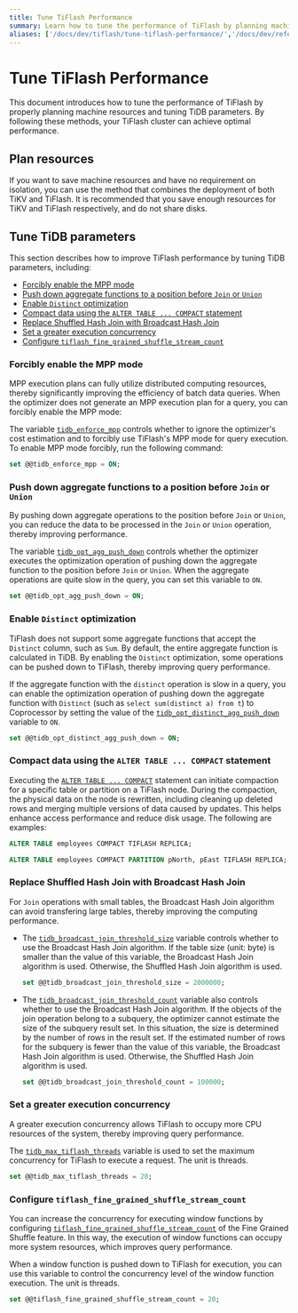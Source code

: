 ```yaml
---
title: Tune TiFlash Performance
summary: Learn how to tune the performance of TiFlash by planning machine resources and tuning TiDB parameters.
aliases: ['/docs/dev/tiflash/tune-tiflash-performance/','/docs/dev/reference/tiflash/tune-performance/']
---
```


# Tune TiFlash Performance

This document introduces how to tune the performance of TiFlash by properly planning machine resources and tuning TiDB parameters. By following these methods, your TiFlash cluster can achieve optimal performance.

## Plan resources

If you want to save machine resources and have no requirement on isolation, you can use the method that combines the deployment of both TiKV and TiFlash. It is recommended that you save enough resources for TiKV and TiFlash respectively, and do not share disks.

## Tune TiDB parameters

This section describes how to improve TiFlash performance by tuning TiDB parameters, including:

- [Forcibly enable the MPP mode](#forcibly-enable-the-mpp-mode)
- [Push down aggregate functions to a position before `Join` or `Union`](#push-down-aggregate-functions-to-a-position-before-join-or-union)
- [Enable `Distinct` optimization](#enable-distinct-optimization)
- [Compact data using the `ALTER TABLE ... COMPACT` statement](#compact-data-using-the-alter-table--compact-statement)
- [Replace Shuffled Hash Join with Broadcast Hash Join](#replace-shuffled-hash-join-with-broadcast-hash-join)
- [Set a greater execution concurrency](#set-a-greater-execution-concurrency)
- [Configure `tiflash_fine_grained_shuffle_stream_count`](#configure-tiflash_fine_grained_shuffle_stream_count)

### Forcibly enable the MPP mode

MPP execution plans can fully utilize distributed computing resources, thereby significantly improving the efficiency of batch data queries. When the optimizer does not generate an MPP execution plan for a query, you can forcibly enable the MPP mode:

The variable [`tidb_enforce_mpp`](/system-variables.md#tidb_enforce_mpp-new-in-v51) controls whether to ignore the optimizer's cost estimation and to forcibly use TiFlash's MPP mode for query execution. To enable MPP mode forcibly, run the following command:

```sql
set @@tidb_enforce_mpp = ON;
```

### Push down aggregate functions to a position before `Join` or `Union`

By pushing down aggregate operations to the position before `Join` or `Union`, you can reduce the data to be processed in the `Join` or `Union` operation, thereby improving performance.

The variable [`tidb_opt_agg_push_down`](/system-variables.md#tidb_opt_agg_push_down) controls whether the optimizer executes the optimization operation of pushing down the aggregate function to the position before `Join` or `Union`. When the aggregate operations are quite slow in the query, you can set this variable to `ON`.

```sql
set @@tidb_opt_agg_push_down = ON;
```

### Enable `Distinct` optimization

TiFlash does not support some aggregate functions that accept the `Distinct` column, such as `Sum`. By default, the entire aggregate function is calculated in TiDB. By enabling the `Distinct` optimization, some operations can be pushed down to TiFlash, thereby improving query performance.

If the aggregate function with the `distinct` operation is slow in a query, you can enable the optimization operation of pushing down the aggregate function with `Distinct` (such as `select sum(distinct a) from t`) to Coprocessor by setting the value of the [`tidb_opt_distinct_agg_push_down`](/system-variables.md#tidb_opt_distinct_agg_push_down) variable to `ON`.

```sql
set @@tidb_opt_distinct_agg_push_down = ON;
```

### Compact data using the `ALTER TABLE ... COMPACT` statement

Executing the [`ALTER TABLE ... COMPACT`](/sql-statements/sql-statement-alter-table-compact.md) statement can initiate compaction for a specific table or partition on a TiFlash node. During the compaction, the physical data on the node is rewritten, including cleaning up deleted rows and merging multiple versions of data caused by updates. This helps enhance access performance and reduce disk usage. The following are examples:

```sql
ALTER TABLE employees COMPACT TIFLASH REPLICA;
```

```sql
ALTER TABLE employees COMPACT PARTITION pNorth, pEast TIFLASH REPLICA;
```

### Replace Shuffled Hash Join with Broadcast Hash Join

For `Join` operations with small tables, the Broadcast Hash Join algorithm can avoid transfering large tables, thereby improving the computing performance.

- The [`tidb_broadcast_join_threshold_size`](/system-variables.md#tidb_broadcast_join_threshold_size-new-in-v50) variable controls whether to use the Broadcast Hash Join algorithm. If the table size (unit: byte) is smaller than the value of this variable, the Broadcast Hash Join algorithm is used. Otherwise, the Shuffled Hash Join algorithm is used.

    ```sql
    set @@tidb_broadcast_join_threshold_size = 2000000;
    ```

- The [`tidb_broadcast_join_threshold_count`](/system-variables.md#tidb_broadcast_join_threshold_count-new-in-v50) variable also controls whether to use the Broadcast Hash Join algorithm. If the objects of the join operation belong to a subquery, the optimizer cannot estimate the size of the subquery result set. In this situation, the size is determined by the number of rows in the result set. If the estimated number of rows for the subquery is fewer than the value of this variable, the Broadcast Hash Join algorithm is used. Otherwise, the Shuffled Hash Join algorithm is used.

    ```sql
    set @@tidb_broadcast_join_threshold_count = 100000;
    ```

### Set a greater execution concurrency

A greater execution concurrency allows TiFlash to occupy more CPU resources of the system, thereby improving query performance.

The [`tidb_max_tiflash_threads`](/system-variables.md#tidb_max_tiflash_threads-new-in-v610) variable is used to set the maximum concurrency for TiFlash to execute a request. The unit is threads.

```sql
set @@tidb_max_tiflash_threads = 20;
```

### Configure `tiflash_fine_grained_shuffle_stream_count`

You can increase the concurrency for executing window functions by configuring [`tiflash_fine_grained_shuffle_stream_count`](/system-variables.md#tiflash_fine_grained_shuffle_stream_count-new-in-v620) of the Fine Grained Shuffle feature. In this way, the execution of window functions can occupy more system resources, which improves query performance.

When a window function is pushed down to TiFlash for execution, you can use this variable to control the concurrency level of the window function execution. The unit is threads.

```sql
set @@tiflash_fine_grained_shuffle_stream_count = 20;
```
